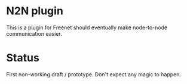 # N2N plugin

This is a plugin for Freenet should eventually make node-to-node communication easier.

# Status

First non-working draft / prototype. Don't expect any magic to happen.
